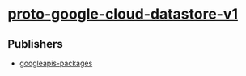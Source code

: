 # [proto-google-cloud-datastore-v1](https://pypi.org/project/proto-google-cloud-datastore-v1)



## Publishers
- [googleapis-packages](https://pypi.org/user/googleapis-packages)

